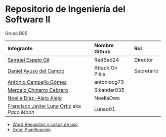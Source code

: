 # Repositorio de Ingeniería del Software II

Grupo B05

| Integrante | Nombre Github | Rol |
| :-- | :-- | :-- |
| [Samuel Espejo Gil](mailto:samuel.espejo@alu.uclm.es) | RedBed24 |  Director |
| [Daniel Ayuso del Campo](mailto:daniel.ayuso2@alu.uclm.es) | Attack On Pikis | Secretario |
| [Antonio Campallo Gómez](mailto:antonio.campallo@alu.uclm.es) | antoniocg73 | |
| [Marcelo Chinarro Cabrero](mailto:marcelo.chinarro@alu.uclm.es) | Sikander035 | |
| [Noelia Díaz-Alejo Alejo](mailto:noelia.diaz14@alu.uclm.es) | NoeliaOwo | |
| [Francisco Javier Luna Ortiz](mailto:fcojavier.luna@alu.uclm.es) aka *Paco Moon* | Lunao01 | |

- [Word Requisitos y casos de uso](https://pruebasaluuclm-my.sharepoint.com/:w:/r/personal/daniel_ayuso2_alu_uclm_es/_layouts/15/Doc.aspx?sourcedoc=%7B92B19DF7-7AE6-45D9-8A88-DD8D02D989A8%7D&file=ISO2%20-%20Planificaci%u00f3n%20-%20Lab.docx&action=default&mobileredirect=true)  
- [Excel Planificación](https://pruebasaluuclm-my.sharepoint.com/:x:/r/personal/marcelo_chinarro_alu_uclm_es/Documents/iteraciones_lab.xlsx?d=w7ae50ef2bded411da53ed985e6989ee7&csf=1&web=1&e=2VX3td)
